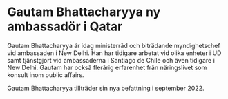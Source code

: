# Gautam Bhattacharyya ny ambassadör i Qatar

Gautam Bhattacharyya är idag ministerråd och biträdande myndighetschef vid ambassaden i New Delhi. Han har tidigare arbetat vid olika enheter i UD samt tjänstgjort vid ambassaderna i Santiago de Chile och även tidigare i New Delhi. Gautam har också flerårig erfarenhet från näringslivet som konsult inom public affairs.

Gautam Bhattacharyya tillträder sin nya befattning i september 2022.
